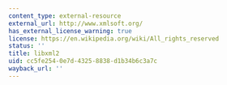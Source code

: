 ```yaml
---
content_type: external-resource
external_url: http://www.xmlsoft.org/
has_external_license_warning: true
license: https://en.wikipedia.org/wiki/All_rights_reserved
status: ''
title: libxml2
uid: cc5fe254-0e7d-4325-8838-d1b34b6c3a7c
wayback_url: ''
---
```

